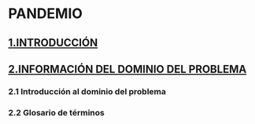 # PANDEMIO
## [1.INTRODUCCIÓN](introduccion.md)
## [2.INFORMACIÓN DEL DOMINIO DEL PROBLEMA](Dominio_del_Problema)
### 2.1 Introducción al dominio del problema
### 2.2 Glosario de términos
